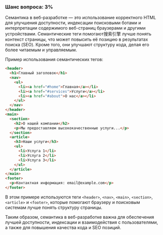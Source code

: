 ### Шанс вопроса: 3%

Семантика в веб-разработке — это использование корректного HTML для улучшения доступности, индексации поисковыми ботами и интерпретации содержимого веб-страниц браузерами и другими устройствами. Семантические теги помогают搜索引擎 лучше понять контекст страницы, что может повысить её позицию в результатах поиска (SEO). Кроме того, они улучшают структуру кода, делая его более читаемым и управляемым.

Пример использования семантических тегов:
```html
<header>
  <h1>Главный заголовок</h1>
  <nav>
    <ul>
      <li><a href="#home">Главная</a></li>
      <li><a href="#services">Услуги</a></li>
      <li><a href="#about">О нас</a></li>
    </ul>
  </nav>
</header>
<main>
  <section>
    <h2>О нашей компании</h2>
    <p>Мы предоставляем высококачественные услуги...</p>
  </section>
  <article>
    <h3>Наши услуги</h3>
    <ul>
      <li>Услуга 1</li>
      <li>Услуга 2</li>
      <li>Услуга 3</li>
    </ul>
  </article>
</main>
<footer>
  <p>Контактная информация: email@example.com</p>
</footer>
```
В этом примере используются теги `<header>`, `<nav>`, `<main>`, `<section>`, `<article>` и `<footer>`, которые помогают браузеру и поисковым системам лучше понять структуру страницы.

Таким образом, семантика в веб-разработке важна для обеспечения лучшей доступности, индексации и взаимодействия с пользователями, а также для повышения качества кода и SEO позиций.
